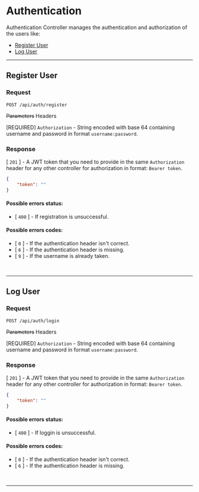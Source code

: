 # Authentication

Authentication Controller manages the authentication and authorization of the users like:
- [Register User](#register-user)
- [Log User](#log-user)

---
## Register User 

### Request

```
POST /api/auth/register
```

~~Parameters~~ Headers

[REQUIRED] `Authorization` - String encoded with base 64 containing username and password in format `username:password`.

### Response
[ `201` ] - A JWT token that you need to provide in the same `Authorization` header for any other controller for authorization in format: `Bearer token`.
```json
{
    "token": ""
}
```
#### Possible errors status:
- [ `400` ] - If registration is unsuccessful.

#### Possible errors codes:
- [ `0` ] - If the authentication header isn't correct.
- [ `6` ] - If the authentication header is missing.
- [ `9` ] - If the username is already taken.

<br />

---

## Log User 

### Request

```
POST /api/auth/login
```

~~Parameters~~ Headers

[REQUIRED] `Authorization` - String encoded with base 64 containing username and password in format `username:password`.

### Response
[ `201` ] - A JWT token that you need to provide in the same `Authorization` header for any other controller for authorization in format: `Bearer token`.
```json
{
    "token": ""
}
```
#### Possible errors status:
- [ `400` ] - If loggin is unsuccessful.

#### Possible errors codes:
- [ `0` ] - If the authentication header isn't correct.
- [ `6` ] - If the authentication header is missing.

<br />

---